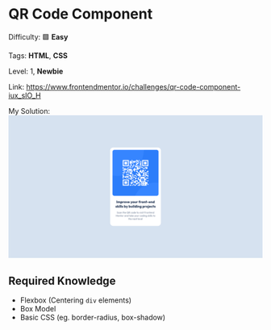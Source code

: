 # QR Code Component

Difficulty: 🟩 **Easy**

Tags: **HTML**, **CSS**

Level: 1, **Newbie**

Link: https://www.frontendmentor.io/challenges/qr-code-component-iux_sIO_H

My Solution:
![My Solution](preview.png)

## Required Knowledge
- Flexbox (Centering `div` elements)
- Box Model
- Basic CSS (eg. border-radius, box-shadow)
